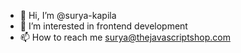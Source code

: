 - 👋 Hi, I’m @surya-kapila
- 👀 I’m interested in frontend development
- 📫 How to reach me surya@thejavascriptshop.com

<!---
surya-kapila/surya-kapila is a ✨ special ✨ repository because its `README.md` (this file) appears on your GitHub profile.
You can click the Preview link to take a look at your changes.
--->
